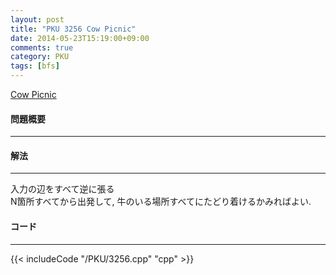 ```yaml
---
layout: post
title: "PKU 3256 Cow Picnic"
date: 2014-05-23T15:19:00+09:00
comments: true
category: PKU
tags: [bfs]
---
```


[Cow Picnic](http://poj.org/problem?id=3256)

#### 問題概要

****

#### 解法

****

入力の辺をすべて逆に張る  
N箇所すべてから出発して, 牛のいる場所すべてにたどり着けるかみればよい.

#### コード

****

{{< includeCode "/PKU/3256.cpp" "cpp" >}}
